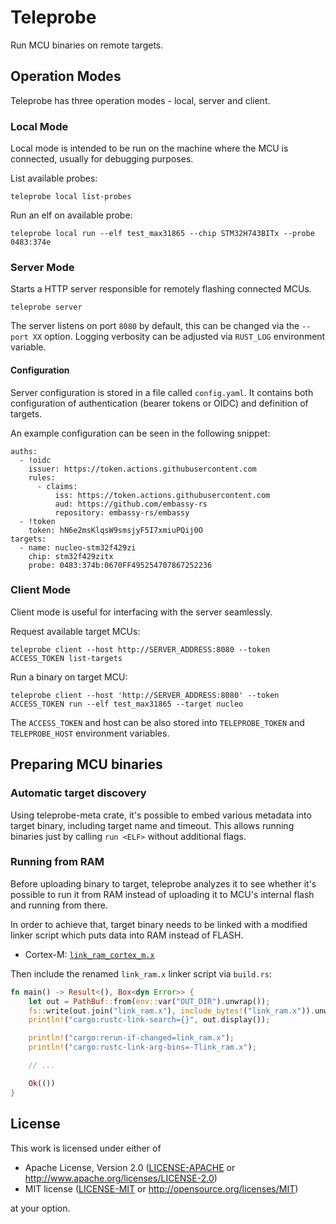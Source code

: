 # Teleprobe

Run MCU binaries on remote targets.

## Operation Modes
Teleprobe has three operation modes - local, server and client.

### Local Mode
Local mode is intended to be run on the machine where the MCU is connected, usually for debugging purposes.

List available probes:
```
teleprobe local list-probes
```

Run an elf on available probe:
```
teleprobe local run --elf test_max31865 --chip STM32H743BITx --probe 0483:374e
```

### Server Mode
Starts a HTTP server responsible for remotely flashing connected MCUs.

```
teleprobe server
```

The server listens on port `8080` by default, this can be changed via the `--port XX` option.
Logging verbosity can be adjusted via `RUST_LOG` environment variable.

#### Configuration
Server configuration is stored in a file called `config.yaml`. It contains both configuration of authentication (bearer tokens or OIDC) and definition of targets.

An example configuration can be seen in the following snippet:
```
auths:
  - !oidc
    issuer: https://token.actions.githubusercontent.com
    rules:
      - claims:
          iss: https://token.actions.githubusercontent.com
          aud: https://github.com/embassy-rs
          repository: embassy-rs/embassy
  - !token
    token: hN6e2msKlqsW9smsjyF5I7xmiuPQij0O
targets:
  - name: nucleo-stm32f429zi
    chip: stm32f429zitx
    probe: 0483:374b:0670FF495254707867252236
```

### Client Mode
Client mode is useful for interfacing with the server seamlessly.

Request available target MCUs:
```
teleprobe client --host http://SERVER_ADDRESS:8080 --token ACCESS_TOKEN list-targets
```

Run a binary on target MCU:
```
teleprobe client --host 'http://SERVER_ADDRESS:8080' --token ACCESS_TOKEN run --elf test_max31865 --target nucleo
```

The `ACCESS_TOKEN` and host can be also stored into `TELEPROBE_TOKEN` and `TELEPROBE_HOST` environment variables.

## Preparing MCU binaries

### Automatic target discovery

Using teleprobe-meta crate, it's possible to embed various metadata into target binary,
including target name and timeout. This allows running binaries just by calling `run <ELF>`
without additional flags.

### Running from RAM

Before uploading binary to target, teleprobe analyzes it to see whether it's possible
to run it from RAM instead of uploading it to MCU's internal flash and running from there.

In order to achieve that, target binary needs to be linked with a modified linker script
which puts data into RAM instead of FLASH.

* Cortex-M: [`link_ram_cortex_m.x`](link_ram_cortex_m.x)

Then include the renamed `link_ram.x` linker script  via `build.rs`:

```rust
fn main() -> Result<(), Box<dyn Error>> {
    let out = PathBuf::from(env::var("OUT_DIR").unwrap());
    fs::write(out.join("link_ram.x"), include_bytes!("link_ram.x")).unwrap();
    println!("cargo:rustc-link-search={}", out.display());

    println!("cargo:rerun-if-changed=link_ram.x");
    println!("cargo:rustc-link-arg-bins=-Tlink_ram.x");

    // ...

    Ok(())
}
```

## License

This work is licensed under either of

- Apache License, Version 2.0 ([LICENSE-APACHE](LICENSE-APACHE) or
  <http://www.apache.org/licenses/LICENSE-2.0>)
- MIT license ([LICENSE-MIT](LICENSE-MIT) or <http://opensource.org/licenses/MIT>)

at your option.

